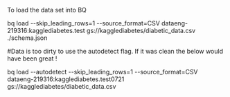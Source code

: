To load the data set into BQ

bq load      --skip_leading_rows=1     --source_format=CSV     dataeng-219316:kagglediabetes.test    gs://kagglediabetes/diabetic_data.csv ./schema.json  

#Data is too dirty to use the autodetect flag. If it was clean the below would have been great !

bq load --autodetect --skip_leading_rows=1  --source_format=CSV     dataeng-219316:kagglediabetes.test0721 gs://kagglediabetes/diabetic_data.csv
